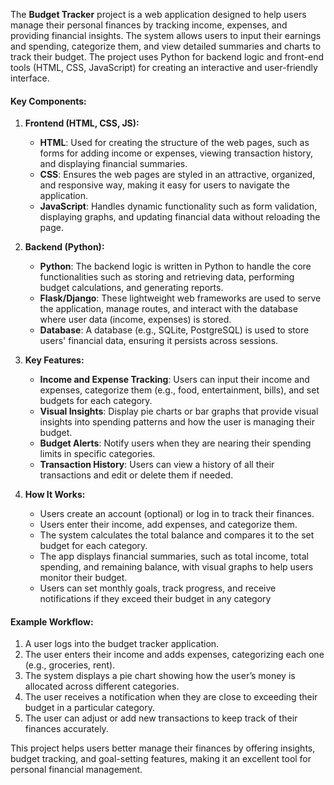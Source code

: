 

The **Budget Tracker** project is a web application designed to help users manage their personal finances by tracking income, expenses, and providing financial insights. The system allows users to input their earnings and spending, categorize them, and view detailed summaries and charts to track their budget. The project uses Python for backend logic and front-end tools (HTML, CSS, JavaScript) for creating an interactive and user-friendly interface.

#### **Key Components:**

1. **Frontend (HTML, CSS, JS):**
   - **HTML**: Used for creating the structure of the web pages, such as forms for adding income or expenses, viewing transaction history, and displaying financial summaries.
   - **CSS**: Ensures the web pages are styled in an attractive, organized, and responsive way, making it easy for users to navigate the application.
   - **JavaScript**: Handles dynamic functionality such as form validation, displaying graphs, and updating financial data without reloading the page.

2. **Backend (Python):**
   - **Python**: The backend logic is written in Python to handle the core functionalities such as storing and retrieving data, performing budget calculations, and generating reports.
   - **Flask/Django**: These lightweight web frameworks are used to serve the application, manage routes, and interact with the database where user data (income, expenses) is stored.
   - **Database**: A database (e.g., SQLite, PostgreSQL) is used to store users' financial data, ensuring it persists across sessions.

3. **Key Features:**
   - **Income and Expense Tracking**: Users can input their income and expenses, categorize them (e.g., food, entertainment, bills), and set budgets for each category.
   - **Visual Insights**: Display pie charts or bar graphs that provide visual insights into spending patterns and how the user is managing their budget.
   - **Budget Alerts**: Notify users when they are nearing their spending limits in specific categories.
   - **Transaction History**: Users can view a history of all their transactions and edit or delete them if needed.

4. **How It Works:**
   - Users create an account (optional) or log in to track their finances.
   - Users enter their income, add expenses, and categorize them.
   - The system calculates the total balance and compares it to the set budget for each category.
   - The app displays financial summaries, such as total income, total spending, and remaining balance, with visual graphs to help users monitor their budget.
   - Users can set monthly goals, track progress, and receive notifications if they exceed their budget in any category

#### **Example Workflow:**
   1. A user logs into the budget tracker application.
   2. The user enters their income and adds expenses, categorizing each one (e.g., groceries, rent).
   3. The system displays a pie chart showing how the user’s money is allocated across different categories.
   4. The user receives a notification when they are close to exceeding their budget in a particular category.
   5. The user can adjust or add new transactions to keep track of their finances accurately.

This project helps users better manage their finances by offering insights, budget tracking, and goal-setting features, making it an excellent tool for personal financial management.
